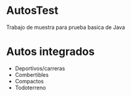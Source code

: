 # AutosTest
Trabajo de muestra para prueba basica de Java
# Autos integrados
- Deportivos/carreras
- Combertibles
- Compactos
- Todoterreno

